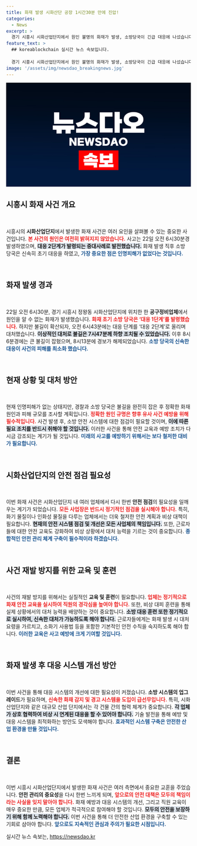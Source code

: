 ```yaml
---
title: 화재 발생 시화산단 공장 1시간30분 만에 진압!
categories:
  - News
excerpt: >
  경기 시흥시 시화산업단지에서 원인 불명의 화재가 발생, 소방당국이 긴급 대응에 나섰습니다. 인명피해는 없으나, 불길 진압과 함께 화재 원인에 대한 조사가 진행 중입니다.
feature_text: >
  ## koreablockchain 실시간 뉴스 속보입니다.

  경기 시흥시 시화산업단지에서 원인 불명의 화재가 발생, 소방당국이 긴급 대응에 나섰습니다. 인명피해는 없으나, 불길 진압과 함께 화재 원인에 대한 조사가 진행 중입니다.
image: '/assets/img/newsdao_breakingnews.jpg'
---
```


<p><img src="/assets/img/newsdao_breakingnews.jpg" alt="koreablockchain 속보" /></p>

<h2 data-ke-size="size26">시흥시 화재 사건 개요</h2>

<p data-ke-size="size16">&nbsp;</p>

<p>시흥시의 <b>시화산업단지</b>에서 발생한 화재 사건은 여러 요인을 살펴볼 수 있는 중요한 사건입니다. <b><span style="color: #ee2323;">본 사건의 원인은 여전히 밝혀지지 않았습니다.</span></b> 사고는 22일 오전 6시30분경 발생하였으며, <b><span style="background-color: #21538527;">대응 2단계가 발령되는 중대사례로 발전했습니다.</span></b> 화재 발생 직후 소방 당국은 신속히 초기 대응을 하였고, <b><span style="color: #1a5490;">가장 중요한 점은 인명피해가 없었다는 것입니다.</span></b></p>

<p data-ke-size="size16">&nbsp;</p>

<h2 data-ke-size="size26">화재 발생 경과</h2>

<p data-ke-size="size16">&nbsp;</p>

<p>22일 오전 6시30분, 경기 시흥시 정왕동 시화산업단지에 위치한 한 <b>공구정비업체</b>에서 원인을 알 수 없는 화재가 발생했습니다. <b><span style="color: #ee2323;">화재 초기 소방 당국은 ‘대응 1단계’를 발령했습니다.</span></b> 하지만 불길이 확산되자, 오전 6시43분에는 대응 단계를 ‘대응 2단계’로 올리며 대처했습니다. <b><span style="background-color: #21538527;">이상적인 대처로 불길은 7시47분께 하향 조치될 수 있었습니다.</span></b> 이후 8시6분경에는 큰 불길이 잡혔으며, 8시13분에 경보가 해제되었습니다. <b><span style="color: #1a5490;">소방 당국의 신속한 대응이 사건의 피해를 최소화 했습니다.</span></b></p>

<p data-ke-size="size16">&nbsp;</p>

<h2 data-ke-size="size26">현재 상황 및 대처 방안</h2>

<p data-ke-size="size16">&nbsp;</p>

<p>현재 인명피해가 없는 상태지만, 경찰과 소방 당국은 불길을 완전히 잡은 후 정확한 화재 원인과 피해 규모를 조사할 계획입니다. <b><span style="color: #ee2323;">정확한 원인 규명은 향후 유사 사건 예방을 위해 필수적입니다.</span></b> 사건 발생 후, 소방 안전 시스템에 대한 점검이 필요할 것이며, <b><span style="background-color: #21538527;">이에 따른 필요 조치를 반드시 취해야 할 것입니다.</span></b> 이러한 사건을 통해 안전 교육과 예방 조치가 다시금 강조되는 계기가 될 것입니다. <b><span style="color: #1a5490;">미래의 사고를 예방하기 위해서는 보다 철저한 대비가 필요합니다.</span></b></p>

<p data-ke-size="size16">&nbsp;</p>

<h2 data-ke-size="size26">시화산업단지의 안전 점검 필요성</h2>

<p data-ke-size="size16">&nbsp;</p>

<p>이번 화재 사건은 시화산업단지 내 여러 업체에서 다시 한번 <b>안전 점검</b>의 필요성을 일깨우는 계기가 되었습니다. <b><span style="color: #ee2323;">모든 사업장은 반드시 정기적인 점검을 실시해야 합니다.</span></b> 특히, 화기 물질이나 인화성 물질을 다루는 업체에서는 더욱 철저한 안전 계획과 비상 대책이 필요합니다. <b><span style="background-color: #21538527;">현재의 안전 시스템 점검 및 개선은 모든 사업체의 책임입니다.</span></b> 또한, 근로자들에 대한 안전 교육도 강화하여 비상 상황에서 대처 능력을 기르는 것이 중요합니다. <b><span style="color: #1a5490;">종합적인 안전 관리 체계 구축이 필수적이라 하겠습니다.</span></b></p>

<p data-ke-size="size16">&nbsp;</p>

<h2 data-ke-size="size26">사건 재발 방지를 위한 교육 및 훈련</h2>

<p data-ke-size="size16">&nbsp;</p>

<p>사건의 재발 방지를 위해서는 실질적인 <b>교육 및 훈련</b>이 필요합니다. <b><span style="color: #ee2323;">업체는 정기적으로 화재 안전 교육을 실시하여 직원의 경각심을 높여야 합니다.</span></b> 또한, 비상 대피 훈련을 통해 실제 상황에서의 대처 능력을 배양하는 것이 중요합니다. <b><span style="background-color: #21538527;">소방 대응 훈련 또한 정기적으로 실시하여, 신속한 대처가 가능하도록 해야 합니다.</span></b> 근로자들에게는 화재 발생 시 대처 요령을 가르치고, 소화기 사용법 등을 포함한 기본적인 안전 수칙을 숙지하도록 해야 합니다. <b><span style="color: #1a5490;">이러한 교육은 사고 예방에 크게 기여할 것입니다.</span></b></p>

<p data-ke-size="size16">&nbsp;</p>

<h2 data-ke-size="size26">화재 발생 후 대응 시스템 개선 방안</h2>

<p data-ke-size="size16">&nbsp;</p>

<p>이번 사건을 통해 대응 시스템의 개선에 대한 필요성이 커졌습니다. <b>소방 시스템의 업그레이드</b>가 필요하며, <b><span style="color: #ee2323;">신속한 화재 감지 및 경고 시스템을 도입이 급선무입니다.</span></b> 특히, 시화산업단지와 같은 대규모 산업 단지에서는 각 건물 간의 협력 체계가 중요합니다. <b><span style="background-color: #21538527;">각 업체가 상호 협력하여 비상 시 연계된 대응을 할 수 있어야 합니다.</span></b> 기술 발전을 통해 예방 및 대응 시스템을 최적화하는 방안도 모색해야 합니다. <b><span style="color: #1a5490;">효과적인 시스템 구축은 안전한 산업 환경을 만들 것입니다.</span></b></p>

<p data-ke-size="size16">&nbsp;</p>

<h2 data-ke-size="size26">결론</h2>

<p data-ke-size="size16">&nbsp;</p>

<p>이번 시흥시 시화산업단지에서 발생한 화재 사건은 여러 측면에서 중요한 교훈을 주었습니다. <b>안전 관리의 중요성</b>을 다시 한번 느끼게 되며, <b><span style="color: #ee2323;">앞으로의 안전 대책은 모두의 책임이라는 사실을 잊지 말아야 합니다.</span></b> 화재 예방과 대응 시스템의 개선, 그리고 직원 교육이 매우 중요한 만큼, 모든 업체가 적극적으로 참여해야 할 것입니다. <b><span style="background-color: #21538527;">모두의 안전을 보장하기 위해 함께 노력해야 합니다.</span></b> 이번 사건을 통해 더 안전한 산업 환경을 구축할 수 있는 기회로 삼아야 합니다. <b><span style="color: #1a5490;">앞으로도 지속적인 관심과 주의가 필요한 시점입니다.</span></b></p>
실시간 뉴스 속보는, <a href="https://newsdao.kr" rel="dofollow">https://newsdao.kr</a>


